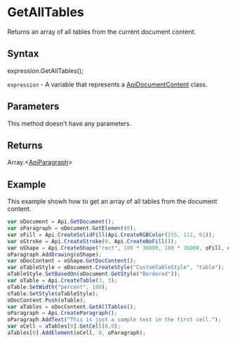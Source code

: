 # GetAllTables

Returns an array of all tables from the current document content.

## Syntax

expression.GetAllTables();

`expression` - A variable that represents a [ApiDocumentContent](../ApiDocumentContent.md) class.

## Parameters

This method doesn't have any parameters.

## Returns

Array.<[ApiParagraph](../../ApiParagraph/ApiParagraph.md)>

## Example

This example showh how to get an array of all tables from the document content.

```javascript
var oDocument = Api.GetDocument();
var oParagraph = oDocument.GetElement(0);
var oFill = Api.CreateSolidFill(Api.CreateRGBColor(255, 111, 61));
var oStroke = Api.CreateStroke(0, Api.CreateNoFill());
var oShape = Api.CreateShape("rect", 100 * 36000, 100 * 36000, oFill, oStroke);
oParagraph.AddDrawing(oShape);
var oDocContent = oShape.GetDocContent();
var oTableStyle = oDocument.CreateStyle("CustomTableStyle", "table");
oTableStyle.SetBasedOn(oDocument.GetStyle("Bordered"));
var oTable = Api.CreateTable(3, 3);
oTable.SetWidth("percent", 100);
oTable.SetStyle(oTableStyle);
oDocContent.Push(oTable);
var aTables = oDocContent.GetAllTables();
oParagraph = Api.CreateParagraph();
oParagraph.AddText("This is just a sample text in the first cell.");
var oCell = aTables[0].GetCell(0,0);
aTables[0].AddElement(oCell, 0, oParagraph);
```

